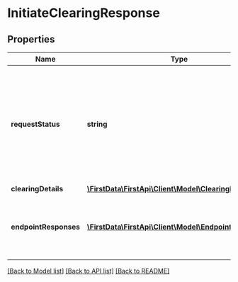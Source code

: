 # InitiateClearingResponse

## Properties
Name | Type | Description | Notes
------------ | ------------- | ------------- | -------------
**requestStatus** | **string** | Request status. If it is anything other than &#39;SUCCESS&#39;, please refer to 400s HTTP error codes or decline. See Error object for details. | [optional] 
**clearingDetails** | [**\FirstData\FirstApi\Client\Model\ClearingDetails**](ClearingDetails.md) |  | [optional] 
**endpointResponses** | [**\FirstData\FirstApi\Client\Model\EndpointResponse[]**](EndpointResponse.md) | The array holds response information of the involved endpoints. | [optional] 

[[Back to Model list]](../README.md#documentation-for-models) [[Back to API list]](../README.md#documentation-for-api-endpoints) [[Back to README]](../README.md)



